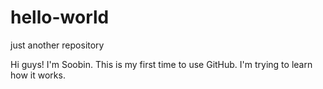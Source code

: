 # hello-world
just another repository

Hi guys! I'm Soobin. This is my first time to use GitHub. I'm trying to learn how it works.
